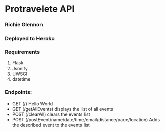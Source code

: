 # Protravelete API
### Richie Glennon

### Deployed to Heroku


### Requirements

1. Flask
2. Jsonify
3. UWSGI
3. datetime




### Endpoints:

- GET (/) Hello World
- GET (/getAllEvents) displays the list of all events
- POST (/clearAll) clears the events list
- POST (/postEvent/name/date/time/email/distance/pace/location) Adds the described event to the events list

